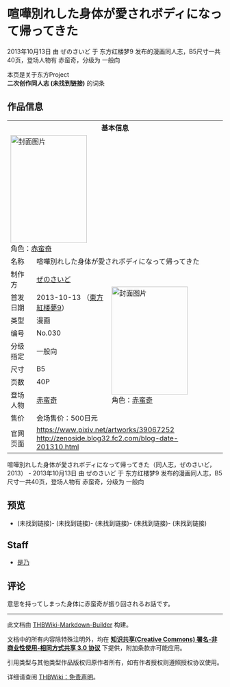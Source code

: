 # 喧嘩別れした身体が愛されボディになって帰ってきた

<!-- source html: G:\repos\THBWiki-Markdown-Builder\THBWikiMarkdown\Temp\main\8\87\ns0%3A%E5%96%A7%E5%98%A9%E5%88%A5%E3%82%8C%E3%81%97%E3%81%9F%E8%BA%AB%E4%BD%93%E3%81%8C%E6%84%9B%E3%81%95%E3%82%8C%E3%83%9C%E3%83%87%E3%82%A3%E3%81%AB%E3%81%AA%E3%81%A3%E3%81%A6%E5%B8%B0%E3%81%A3%E3%81%A6%E3%81%8D%E3%81%9F.html -->

2013年10月13日 由 ぜのさいど 于 东方红楼梦9 发布的漫画同人志，B5尺寸一共40页，登场人物有 赤蛮奇，分级为 一般向

本页是关于东方Project  
 **二次创作同人志 (未找到链接)** 的词条
## 作品信息

<table><tbody><tr><th colspan="3">基本信息</th></tr><tr><td class="cover-artwork-mobile" colspan="2"><a href="./文件-喧嘩別れした身体が愛されボディになって帰ってきた封面.jpg.md" class="image" title="封面图片"><img alt="封面图片" src="https://upload.thwiki.cc/thumb/0/0f/%E5%96%A7%E5%98%A9%E5%88%A5%E3%82%8C%E3%81%97%E3%81%9F%E8%BA%AB%E4%BD%93%E3%81%8C%E6%84%9B%E3%81%95%E3%82%8C%E3%83%9C%E3%83%87%E3%82%A3%E3%81%AB%E3%81%AA%E3%81%A3%E3%81%A6%E5%B8%B0%E3%81%A3%E3%81%A6%E3%81%8D%E3%81%9F%E5%B0%81%E9%9D%A2.jpg/178px-%E5%96%A7%E5%98%A9%E5%88%A5%E3%82%8C%E3%81%97%E3%81%9F%E8%BA%AB%E4%BD%93%E3%81%8C%E6%84%9B%E3%81%95%E3%82%8C%E3%83%9C%E3%83%87%E3%82%A3%E3%81%AB%E3%81%AA%E3%81%A3%E3%81%A6%E5%B8%B0%E3%81%A3%E3%81%A6%E3%81%8D%E3%81%9F%E5%B0%81%E9%9D%A2.jpg" decoding="async" loading="lazy" width="178" height="252" srcset="https://upload.thwiki.cc/thumb/0/0f/%E5%96%A7%E5%98%A9%E5%88%A5%E3%82%8C%E3%81%97%E3%81%9F%E8%BA%AB%E4%BD%93%E3%81%8C%E6%84%9B%E3%81%95%E3%82%8C%E3%83%9C%E3%83%87%E3%82%A3%E3%81%AB%E3%81%AA%E3%81%A3%E3%81%A6%E5%B8%B0%E3%81%A3%E3%81%A6%E3%81%8D%E3%81%9F%E5%B0%81%E9%9D%A2.jpg/268px-%E5%96%A7%E5%98%A9%E5%88%A5%E3%82%8C%E3%81%97%E3%81%9F%E8%BA%AB%E4%BD%93%E3%81%8C%E6%84%9B%E3%81%95%E3%82%8C%E3%83%9C%E3%83%87%E3%82%A3%E3%81%AB%E3%81%AA%E3%81%A3%E3%81%A6%E5%B8%B0%E3%81%A3%E3%81%A6%E3%81%8D%E3%81%9F%E5%B0%81%E9%9D%A2.jpg 1.5x, https://upload.thwiki.cc/thumb/0/0f/%E5%96%A7%E5%98%A9%E5%88%A5%E3%82%8C%E3%81%97%E3%81%9F%E8%BA%AB%E4%BD%93%E3%81%8C%E6%84%9B%E3%81%95%E3%82%8C%E3%83%9C%E3%83%87%E3%82%A3%E3%81%AB%E3%81%AA%E3%81%A3%E3%81%A6%E5%B8%B0%E3%81%A3%E3%81%A6%E3%81%8D%E3%81%9F%E5%B0%81%E9%9D%A2.jpg/357px-%E5%96%A7%E5%98%A9%E5%88%A5%E3%82%8C%E3%81%97%E3%81%9F%E8%BA%AB%E4%BD%93%E3%81%8C%E6%84%9B%E3%81%95%E3%82%8C%E3%83%9C%E3%83%87%E3%82%A3%E3%81%AB%E3%81%AA%E3%81%A3%E3%81%A6%E5%B8%B0%E3%81%A3%E3%81%A6%E3%81%8D%E3%81%9F%E5%B0%81%E9%9D%A2.jpg 2x" data-file-width="946" data-file-height="1336"></a><div class="cover-char">角色：<a href="./赤蛮奇.md" title="赤蛮奇">赤蛮奇</a></div></td>
</tr><tr><td class="label">名称</td><td colspan="2"> 喧嘩別れした身体が愛されボディになって帰ってきた </td></tr><tr><td class="label">制作方</td><td><a href="./ぜのさいど.md" title="ぜのさいど">ぜのさいど</a></td><td class="cover-artwork" rowspan="9" style="min-width:252px;"><a href="./文件-喧嘩別れした身体が愛されボディになって帰ってきた封面.jpg.md" class="image" title="封面图片"><img alt="封面图片" src="https://upload.thwiki.cc/thumb/0/0f/%E5%96%A7%E5%98%A9%E5%88%A5%E3%82%8C%E3%81%97%E3%81%9F%E8%BA%AB%E4%BD%93%E3%81%8C%E6%84%9B%E3%81%95%E3%82%8C%E3%83%9C%E3%83%87%E3%82%A3%E3%81%AB%E3%81%AA%E3%81%A3%E3%81%A6%E5%B8%B0%E3%81%A3%E3%81%A6%E3%81%8D%E3%81%9F%E5%B0%81%E9%9D%A2.jpg/178px-%E5%96%A7%E5%98%A9%E5%88%A5%E3%82%8C%E3%81%97%E3%81%9F%E8%BA%AB%E4%BD%93%E3%81%8C%E6%84%9B%E3%81%95%E3%82%8C%E3%83%9C%E3%83%87%E3%82%A3%E3%81%AB%E3%81%AA%E3%81%A3%E3%81%A6%E5%B8%B0%E3%81%A3%E3%81%A6%E3%81%8D%E3%81%9F%E5%B0%81%E9%9D%A2.jpg" decoding="async" loading="lazy" width="178" height="252" srcset="https://upload.thwiki.cc/thumb/0/0f/%E5%96%A7%E5%98%A9%E5%88%A5%E3%82%8C%E3%81%97%E3%81%9F%E8%BA%AB%E4%BD%93%E3%81%8C%E6%84%9B%E3%81%95%E3%82%8C%E3%83%9C%E3%83%87%E3%82%A3%E3%81%AB%E3%81%AA%E3%81%A3%E3%81%A6%E5%B8%B0%E3%81%A3%E3%81%A6%E3%81%8D%E3%81%9F%E5%B0%81%E9%9D%A2.jpg/268px-%E5%96%A7%E5%98%A9%E5%88%A5%E3%82%8C%E3%81%97%E3%81%9F%E8%BA%AB%E4%BD%93%E3%81%8C%E6%84%9B%E3%81%95%E3%82%8C%E3%83%9C%E3%83%87%E3%82%A3%E3%81%AB%E3%81%AA%E3%81%A3%E3%81%A6%E5%B8%B0%E3%81%A3%E3%81%A6%E3%81%8D%E3%81%9F%E5%B0%81%E9%9D%A2.jpg 1.5x, https://upload.thwiki.cc/thumb/0/0f/%E5%96%A7%E5%98%A9%E5%88%A5%E3%82%8C%E3%81%97%E3%81%9F%E8%BA%AB%E4%BD%93%E3%81%8C%E6%84%9B%E3%81%95%E3%82%8C%E3%83%9C%E3%83%87%E3%82%A3%E3%81%AB%E3%81%AA%E3%81%A3%E3%81%A6%E5%B8%B0%E3%81%A3%E3%81%A6%E3%81%8D%E3%81%9F%E5%B0%81%E9%9D%A2.jpg/357px-%E5%96%A7%E5%98%A9%E5%88%A5%E3%82%8C%E3%81%97%E3%81%9F%E8%BA%AB%E4%BD%93%E3%81%8C%E6%84%9B%E3%81%95%E3%82%8C%E3%83%9C%E3%83%87%E3%82%A3%E3%81%AB%E3%81%AA%E3%81%A3%E3%81%A6%E5%B8%B0%E3%81%A3%E3%81%A6%E3%81%8D%E3%81%9F%E5%B0%81%E9%9D%A2.jpg 2x" data-file-width="946" data-file-height="1336"></a><div class="cover-char">角色：<a href="./赤蛮奇.md" title="赤蛮奇">赤蛮奇</a></div></td>
</tr><tr><td class="label">首发日期</td><td>2013-10-13&#160;（<a href="/展会作品列表?e=%E4%B8%9C%E6%96%B9%E7%BA%A2%E6%A5%BC%E6%A2%A6%239">東方紅楼夢9</a>）</td></tr><tr><td class="label">类型</td><td>漫画</td></tr><tr><td class="label">编号</td><td>No.030</td></tr><tr><td class="label">分级指定</td><td>一般向</td></tr><tr><td class="label">尺寸</td><td>B5</td></tr><tr><td class="label">页数</td><td>40P</td></tr><tr><td class="label">登场人物</td><td><a href="./赤蛮奇.md" title="赤蛮奇">赤蛮奇</a></td></tr><tr><td class="label">售价</td><td>会场售价：500日元</td></tr>
<tr><td class="label">官网页面</td><td colspan="2"><a rel="nofollow" class="external free" href="https://www.pixiv.net/artworks/39067252">https://www.pixiv.net/artworks/39067252</a><br><a rel="nofollow" class="external free" href="http://zenoside.blog32.fc2.com/blog-date-201310.html">http://zenoside.blog32.fc2.com/blog-date-201310.html</a></td></tr></tbody></table>

喧嘩別れした身体が愛されボディになって帰ってきた（同人志，ぜのさいど，2013） - 2013年10月13日 由 ぜのさいど 于 东方红楼梦9 发布的漫画同人志，B5尺寸一共40页，登场人物有 赤蛮奇，分级为 一般向
## 预览
-  (未找到链接)-  (未找到链接)-  (未找到链接)-  (未找到链接)-  (未找到链接)

## Staff
- [是乃](./是乃.md)

## 评论
  
意思を持ってしまった身体に赤蛮奇が振り回されるお話です。
  
  
  

  





---

此文档由 [THBWiki-Markdown-Builder](https://github.com/Delsin-Yu/THBWiki-Markdown-Builder) 构建。

文档中的所有内容除特殊注明外，均在 [**知识共享(Creative Commons) 署名-非商业性使用-相同方式共享 3.0 协议**](https://creativecommons.org/licenses/by-sa/3.0/deed.zh-hans) 下提供，附加条款亦可能应用。

引用类型与其他类型作品版权归原作者所有，如有作者授权则遵照授权协议使用。

详细请查阅 [THBWiki：免责声明](https://thbwiki.cc/THBWiki:%E5%85%8D%E8%B4%A3%E5%A3%B0%E6%98%8E)。

